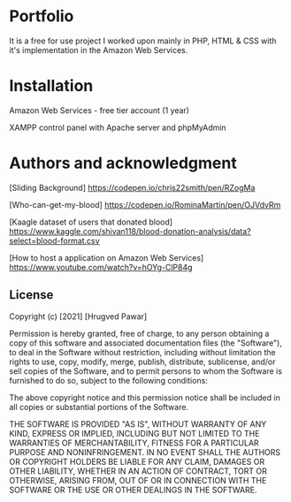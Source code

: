 # Portfolio
It is a free for use project I worked upon mainly in PHP, HTML & CSS with it's implementation in the Amazon Web Services. 

# Installation
Amazon Web Services - free tier account (1 year)

XAMPP control panel with Apache server and phpMyAdmin

# Authors and acknowledgment
[Sliding Background] https://codepen.io/chris22smith/pen/RZogMa

[Who-can-get-my-blood] https://codepen.io/RominaMartin/pen/OJVdvRm

[Kaagle dataset of users that donated blood] https://www.kaggle.com/shivan118/blood-donation-analysis/data?select=blood-format.csv

[How to host a application on Amazon Web Services] https://www.youtube.com/watch?v=hOYg-ClP84g

## License
Copyright (c) [2021] [Hrugved Pawar]

Permission is hereby granted, free of charge, to any person obtaining a copy
of this software and associated documentation files (the "Software"), to deal
in the Software without restriction, including without limitation the rights
to use, copy, modify, merge, publish, distribute, sublicense, and/or sell
copies of the Software, and to permit persons to whom the Software is
furnished to do so, subject to the following conditions:

The above copyright notice and this permission notice shall be included in all
copies or substantial portions of the Software.

THE SOFTWARE IS PROVIDED "AS IS", WITHOUT WARRANTY OF ANY KIND, EXPRESS OR
IMPLIED, INCLUDING BUT NOT LIMITED TO THE WARRANTIES OF MERCHANTABILITY,
FITNESS FOR A PARTICULAR PURPOSE AND NONINFRINGEMENT. IN NO EVENT SHALL THE
AUTHORS OR COPYRIGHT HOLDERS BE LIABLE FOR ANY CLAIM, DAMAGES OR OTHER
LIABILITY, WHETHER IN AN ACTION OF CONTRACT, TORT OR OTHERWISE, ARISING FROM,
OUT OF OR IN CONNECTION WITH THE SOFTWARE OR THE USE OR OTHER DEALINGS IN THE
SOFTWARE.

